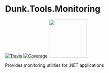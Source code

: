 # Dunk.Tools.Monitoring

[![Travis](https://img.shields.io/travis/com/c1gdoyle/Dunk.Tools.Monitoring/main)](https://travis-ci.com/github/c1gdoyle/Dunk.Tools.Monitoring) [![Coverage](https://sonarcloud.io/api/project_badges/measure?project=c1gdoyle_Dunk.Tools.Monitoring&metric=coverage)](https://sonarcloud.io/dashboard?id=c1gdoyle_Dunk.Tools.Monitoring) <a href="https://sonarcloud.io/dashboard?id=c1gdoyle_Dunk.Tools.Monitoring">	<img src="https://sonarcloud.io/images/project_badges/sonarcloud-white.svg" width="125"></a>

Provides monitoring utilities for .NET applications
